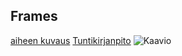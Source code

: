 ## Frames
[aiheen kuvaus](dokumentaatio/aiheenKuvausJaRakenne.md)
[Tuntikirjanpito](dokumentaatio/tuntikirjanpito.md)
![Kaavio](dokumentaatio/kaaviot/frameskaavio)